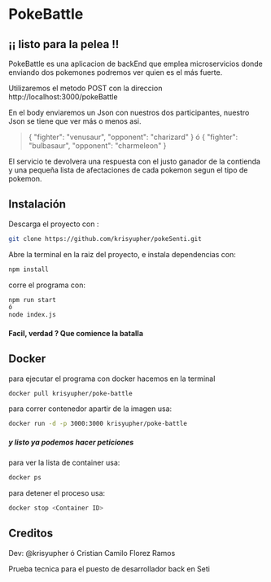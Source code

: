 # PokeBattle
## ¡¡ listo para la pelea !!

PokeBattle es una aplicacion de backEnd que emplea microservicios 
donde enviando dos pokemones podremos ver quien es el más fuerte.

Utilizaremos el metodo POST con la direccion http://localhost:3000/pokeBattle

En el body enviaremos un Json con nuestros dos participantes,
nuestro Json se tiene que ver más o menos asi.

>{
>    "fighter": "venusaur",
>    "opponent": "charizard"
>}
ó
>{
>    "fighter": "bulbasaur",
>    "opponent": "charmeleon"
>}

El servicio te devolvera una respuesta con el justo ganador de la contienda 
y una pequeña lista de afectaciones de cada pokemon segun el tipo de pokemon.


## Instalación

Descarga el proyecto con :
```sh
git clone https://github.com/krisyupher/pokeSenti.git
```

Abre la terminal en la raiz del proyecto, e instala dependencias con:
```sh
npm install
```

corre el programa con:
```sh
npm run start
ó
node index.js
```
#### Facil, verdad ? Que comience la batalla

## Docker

para ejecutar el programa con docker hacemos en la terminal

```sh
docker pull krisyupher/poke-battle
```
para correr contenedor apartir de la imagen usa:
```sh
docker run -d -p 3000:3000 krisyupher/poke-battle
```

##### y listo ya podemos hacer peticiones

para ver la lista de container usa:
```sh
docker ps
```
para detener el proceso usa:
```sh
docker stop <Container ID>
```

## Creditos 

Dev:  @krisyupher ó Cristian Camilo  Florez Ramos

Prueba tecnica para el puesto de desarrollador back en Seti
